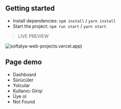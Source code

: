 ## Getting started

- Install dependencies: `npm install` / `yarn install`
- Start the project: `npm run start` / `yarn start`

>LIVE PREVIEW

![softalya-web-projects.vercel.app)](softalya-web-projects.vercel.app)

<!-- > Sürücüler -->


## Page demo

- Dashboard
- Sürücüler
- Yolcular
- Kullanıcı Girişi
- Üye ol
- Not Found


